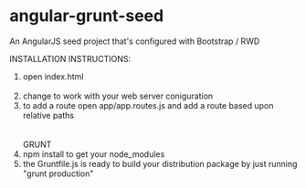 # angular-grunt-seed
An AngularJS seed project that's configured with Bootstrap / RWD

INSTALLATION INSTRUCTIONS:<br />
1) open index.html<br /><br />
2) change <base href="/"> to work with your web server coniguration<br />
3) to add a route open app/app.routes.js and add a route based upon relative paths<br />
<br /><br />
GRUNT<br />
1) npm install to get your node_modules<br />
2) the Gruntfile.js is ready to build your distribution package by just running "grunt production"<br />